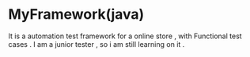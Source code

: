 # MyFramework(java)
It is a automation test framework for a online store , with Functional test cases .
I am a junior tester , so i am still learning on it .
